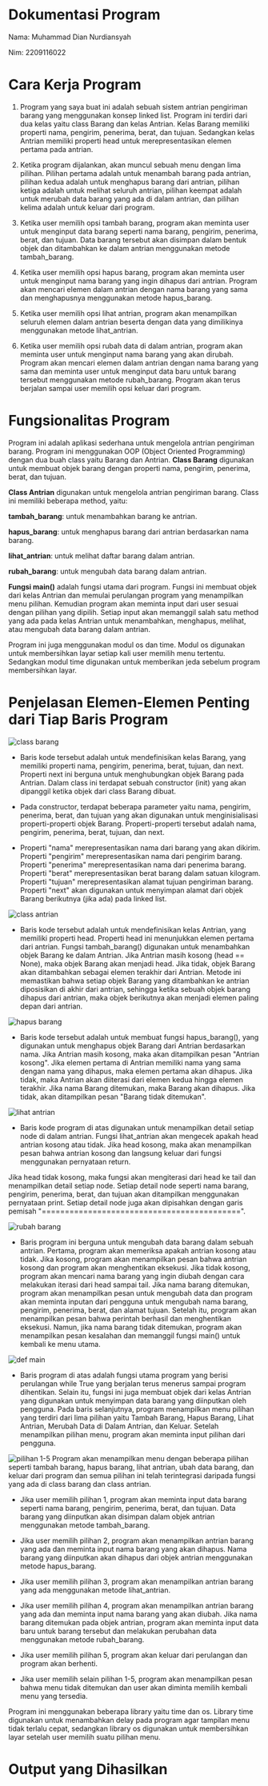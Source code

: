 # Dokumentasi Program

Nama: Muhammad Dian Nurdiansyah


Nim:  2209116022

# Cara Kerja Program
1. Program yang saya buat ini adalah sebuah sistem antrian pengiriman barang yang menggunakan konsep linked list. Program ini terdiri dari dua kelas yaitu class Barang dan kelas Antrian. Kelas Barang memiliki properti nama, pengirim, penerima, berat, dan tujuan. Sedangkan kelas Antrian memiliki properti head untuk merepresentasikan elemen pertama pada antrian.

2. Ketika program dijalankan, akan muncul sebuah menu dengan lima pilihan. Pilihan pertama adalah untuk menambah barang pada antrian, pilihan kedua adalah untuk menghapus barang dari antrian, pilihan ketiga adalah untuk melihat seluruh antrian, pilihan keempat adalah untuk merubah data barang yang ada di dalam antrian, dan pilihan kelima adalah untuk keluar dari program.

3. Ketika user memilih opsi tambah barang, program akan meminta user untuk menginput data barang seperti nama barang, pengirim, penerima, berat, dan tujuan. Data barang tersebut akan disimpan dalam bentuk objek dan ditambahkan ke dalam antrian menggunakan metode tambah_barang.

4. Ketika user memilih opsi hapus barang, program akan meminta user untuk menginput nama barang yang ingin dihapus dari antrian. Program akan mencari elemen dalam antrian dengan nama barang yang sama dan menghapusnya menggunakan metode hapus_barang.

5. Ketika user memilih opsi lihat antrian, program akan menampilkan seluruh elemen dalam antrian beserta dengan data yang dimilikinya menggunakan metode lihat_antrian.

6. Ketika user memilih opsi rubah data di dalam antrian, program akan meminta user untuk menginput nama barang yang akan dirubah. Program akan mencari elemen dalam antrian dengan nama barang yang sama dan meminta user untuk menginput data baru untuk barang tersebut menggunakan metode rubah_barang. Program akan terus berjalan sampai user memilih opsi keluar dari program.

# Fungsionalitas Program
Program ini adalah aplikasi sederhana untuk mengelola antrian pengiriman barang. Program ini menggunakan OOP (Object Oriented Programming) dengan dua buah class yaitu Barang dan Antrian. **Class Barang** digunakan untuk membuat objek barang dengan properti nama, pengirim, penerima, berat, dan tujuan.

**Class Antrian** digunakan untuk mengelola antrian pengiriman barang. Class ini memiliki beberapa method, yaitu:

**tambah_barang**: untuk menambahkan barang ke antrian.

**hapus_barang**: untuk menghapus barang dari antrian berdasarkan nama barang.

**lihat_antrian**: untuk melihat daftar barang dalam antrian.

**rubah_barang**: untuk mengubah data barang dalam antrian.

**Fungsi main()** adalah fungsi utama dari program. Fungsi ini membuat objek dari kelas Antrian dan memulai perulangan program yang menampilkan menu pilihan. Kemudian program akan meminta input dari user sesuai dengan pilihan yang dipilih. Setiap input akan memanggil salah satu method yang ada pada kelas Antrian untuk menambahkan, menghapus, melihat, atau mengubah data barang dalam antrian.

Program ini juga menggunakan modul os dan time. Modul os digunakan untuk membersihkan layar setiap kali user memilih menu tertentu. Sedangkan modul time digunakan untuk memberikan jeda sebelum program membersihkan layar.

# Penjelasan Elemen-Elemen Penting dari Tiap Baris Program
![class barang](https://user-images.githubusercontent.com/94899238/225825022-28c2990a-ac35-4396-973e-ece42eff99d7.png)
- Baris kode tersebut adalah untuk mendefinisikan kelas Barang, yang memiliki properti nama, pengirim, penerima, berat, tujuan, dan next. Properti next ini berguna untuk menghubungkan objek Barang pada Antrian. Dalam class ini terdapat sebuah constructor (init) yang akan dipanggil ketika objek dari class Barang dibuat.

- Pada constructor, terdapat beberapa parameter yaitu nama, pengirim, penerima, berat, dan tujuan yang akan digunakan untuk menginisialisasi properti-properti objek Barang. Properti-properti tersebut adalah nama, pengirim, penerima, berat, tujuan, dan next.

- Properti "nama" merepresentasikan nama dari barang yang akan dikirim. Properti "pengirim" merepresentasikan nama dari pengirim barang. Properti "penerima" merepresentasikan nama dari penerima barang. Properti "berat" merepresentasikan berat barang dalam satuan kilogram. Properti "tujuan" merepresentasikan alamat tujuan pengiriman barang. Properti "next" akan digunakan untuk menyimpan alamat dari objek Barang berikutnya (jika ada) pada linked list.

![class antrian](https://user-images.githubusercontent.com/94899238/225825280-9e642e7b-b9e7-4c05-b439-1d932fec612e.png)
- Baris kode tersebut adalah untuk mendefinisikan kelas Antrian, yang memiliki properti head. Properti head ini menunjukkan elemen pertama dari antrian. Fungsi tambah_barang() digunakan untuk menambahkan objek Barang ke dalam Antrian. Jika Antrian masih kosong (head == None), maka objek Barang akan menjadi head. Jika tidak, objek Barang akan ditambahkan sebagai elemen terakhir dari Antrian. Metode ini memastikan bahwa setiap objek Barang yang ditambahkan ke antrian diposisikan di akhir dari antrian, sehingga ketika sebuah objek barang dihapus dari antrian, maka objek berikutnya akan menjadi elemen paling depan dari antrian.

![hapus barang](https://user-images.githubusercontent.com/94899238/225825511-35cbd3a1-cb67-40d7-b3da-bb6ba5146452.png)
- Baris kode tersebut adalah untuk membuat fungsi hapus_barang(), yang digunakan untuk menghapus objek Barang dari Antrian berdasarkan nama. Jika Antrian masih kosong, maka akan ditampilkan pesan "Antrian kosong". Jika elemen pertama di Antrian memiliki nama yang sama dengan nama yang dihapus, maka elemen pertama akan dihapus. Jika tidak, maka Antrian akan diiterasi dari elemen kedua hingga elemen terakhir. Jika nama Barang ditemukan, maka Barang akan dihapus. Jika tidak, akan ditampilkan pesan "Barang tidak ditemukan".

![lihat antrian](https://user-images.githubusercontent.com/94899238/225825800-92d1b28b-ff49-4927-9cf2-b8589817e89c.png)
- Baris kode program di atas digunakan untuk menampilkan detail setiap node di dalam antrian. Fungsi lihat_antrian akan mengecek apakah head antrian kosong atau tidak. Jika head kosong, maka akan menampilkan pesan bahwa antrian kosong dan langsung keluar dari fungsi menggunakan pernyataan return.

Jika head tidak kosong, maka fungsi akan mengiterasi dari head ke tail dan menampilkan detail setiap node. Setiap detail node seperti nama barang, pengirim, penerima, berat, dan tujuan akan ditampilkan menggunakan pernyataan print. Setiap detail node juga akan dipisahkan dengan garis pemisah "===========================================".

![rubah barang](https://user-images.githubusercontent.com/94899238/225827345-e801ee9e-6f55-4bdd-998a-770133cc0f8b.png)
- Baris program ini berguna untuk mengubah data barang dalam sebuah antrian. Pertama, program akan memeriksa apakah antrian kosong atau tidak. Jika kosong, program akan menampilkan pesan bahwa antrian kosong dan program akan menghentikan eksekusi. Jika tidak kosong, program akan mencari nama barang yang ingin diubah dengan cara melakukan iterasi dari head sampai tail. Jika nama barang ditemukan, program akan menampilkan pesan untuk mengubah data dan program akan meminta inputan dari pengguna untuk mengubah nama barang, pengirim, penerima, berat, dan alamat tujuan. Setelah itu, program akan menampilkan pesan bahwa perintah berhasil dan menghentikan eksekusi. Namun, jika nama barang tidak ditemukan, program akan menampilkan pesan kesalahan dan memanggil fungsi main() untuk kembali ke menu utama.

![def main](https://user-images.githubusercontent.com/94899238/225827963-083c3921-970f-4090-9638-97c31a2926c4.png)
- Baris program di atas adalah fungsi utama program yang berisi perulangan while True yang berjalan terus menerus sampai program dihentikan. Selain itu, fungsi ini juga membuat objek dari kelas Antrian yang digunakan untuk menyimpan data barang yang diinputkan oleh pengguna. Pada baris selanjutnya, program menampilkan menu pilihan yang terdiri dari lima pilihan yaitu Tambah Barang, Hapus Barang, Lihat Antrian, Merubah Data di Dalam Antrian, dan Keluar. Setelah menampilkan pilihan menu, program akan meminta input pilihan dari pengguna.

![pilihan 1-5](https://user-images.githubusercontent.com/94899238/225828605-acbc7533-7d86-4c07-b2c2-e12a3485e033.png)
Program akan menampilkan menu dengan beberapa pilihan seperti tambah barang, hapus barang, lihat antrian, ubah data barang, dan keluar dari program dan semua pilihan ini telah terintegrasi daripada fungsi yang ada di class barang dan class antrian.

- Jika user memilih pilihan 1, program akan meminta input data barang seperti nama barang, pengirim, penerima, berat, dan tujuan. Data barang yang diinputkan akan disimpan dalam objek antrian menggunakan metode tambah_barang.

- Jika user memilih pilihan 2, program akan menampilkan antrian barang yang ada dan meminta input nama barang yang akan dihapus. Nama barang yang diinputkan akan dihapus dari objek antrian menggunakan metode hapus_barang.

- Jika user memilih pilihan 3, program akan menampilkan antrian barang yang ada menggunakan metode lihat_antrian.

- Jika user memilih pilihan 4, program akan menampilkan antrian barang yang ada dan meminta input nama barang yang akan diubah. Jika nama barang ditemukan pada objek antrian, program akan meminta input data baru untuk barang tersebut dan melakukan perubahan data menggunakan metode rubah_barang.

- Jika user memilih pilihan 5, program akan keluar dari perulangan dan program akan berhenti.

- Jika user memilih selain pilihan 1-5, program akan menampilkan pesan bahwa menu tidak ditemukan dan user akan diminta memilih kembali menu yang tersedia.

Program ini menggunakan beberapa library yaitu time dan os. Library time digunakan untuk menambahkan delay pada program agar tampilan menu tidak terlalu cepat, sedangkan library os digunakan untuk membersihkan layar setelah user memilih suatu pilihan menu.

# Output yang Dihasilkan
